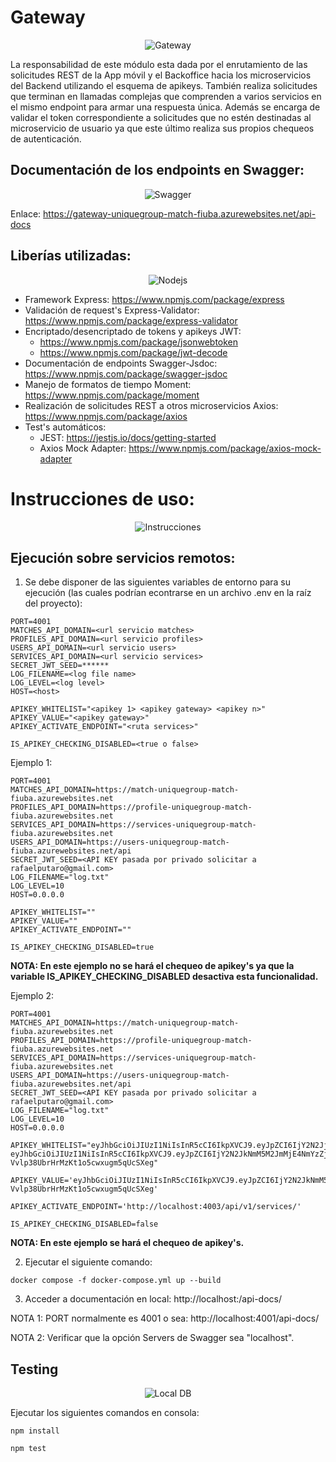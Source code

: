 # Gateway

<center><image src="https://adictosaltrabajo.com/wp-content/uploads/2020/05/client-mssc-with-gateway-1.png" alt="Gateway"></center>

La responsabilidad de este módulo esta dada por el enrutamiento de las solicitudes REST de la App móvil y el Backoffice hacia los microservicios del Backend utilizando el esquema de apikeys. También realiza solicitudes que terminan en llamadas complejas que comprenden a varios servicios en el mismo endpoint para armar una respuesta única. Además se encarga de validar el token correspondiente a solicitudes que no estén destinadas al microservicio de usuario ya que este último realiza sus propios chequeos de autenticación.

## Documentación de los endpoints en Swagger:

<center><image src="https://encrypted-tbn0.gstatic.com/images?q=tbn:ANd9GcS_9WelGnPrPva68rnqGLSPDnb-wNIAgv7ziQ&s" alt="Swagger"></center>


Enlace: https://gateway-uniquegroup-match-fiuba.azurewebsites.net/api-docs

## Liberías utilizadas:
<center><image src="https://encrypted-tbn0.gstatic.com/images?q=tbn:ANd9GcRSJscx615heuSsv1tw02aEq7gBPkLohEBuxw&s" alt="Nodejs"></center>

* Framework Express: https://www.npmjs.com/package/express
* Validación de request's Express-Validator: https://www.npmjs.com/package/express-validator 
* Encriptado/desencriptado de tokens y apikeys JWT: 
    * https://www.npmjs.com/package/jsonwebtoken
    * https://www.npmjs.com/package/jwt-decode
* Documentación de endpoints Swagger-Jsdoc: https://www.npmjs.com/package/swagger-jsdoc
* Manejo de formatos de tiempo Moment: https://www.npmjs.com/package/moment
* Realización de solicitudes REST a otros microservicios Axios: https://www.npmjs.com/package/axios
* Test's automáticos:
    * JEST: https://jestjs.io/docs/getting-started
    * Axios Mock Adapter: https://www.npmjs.com/package/axios-mock-adapter

# Instrucciones de uso:

<center><image src="https://miro.medium.com/v2/resize:fit:512/1*Bue3__BaT0wSxwB0zTh-gw.png" alt="Instrucciones"></center>

## Ejecución sobre servicios remotos:

1) Se debe disponer de las siguientes variables de entorno para su ejecución (las cuales podrían
econtrarse en un archivo .env en la raíz del proyecto):

```
PORT=4001
MATCHES_API_DOMAIN=<url servicio matches>
PROFILES_API_DOMAIN=<url servicio profiles>
USERS_API_DOMAIN=<url servicio users>
SERVICES_API_DOMAIN=<url servicio services>
SECRET_JWT_SEED=******
LOG_FILENAME=<log file name>
LOG_LEVEL=<log level>
HOST=<host>

APIKEY_WHITELIST="<apikey 1> <apikey gateway> <apikey n>"
APIKEY_VALUE="<apikey gateway>"
APIKEY_ACTIVATE_ENDPOINT="<ruta services>"

IS_APIKEY_CHECKING_DISABLED=<true o false>
```
Ejemplo 1:

```
PORT=4001
MATCHES_API_DOMAIN=https://match-uniquegroup-match-fiuba.azurewebsites.net
PROFILES_API_DOMAIN=https://profile-uniquegroup-match-fiuba.azurewebsites.net
SERVICES_API_DOMAIN=https://services-uniquegroup-match-fiuba.azurewebsites.net
USERS_API_DOMAIN=https://users-uniquegroup-match-fiuba.azurewebsites.net/api
SECRET_JWT_SEED=<API KEY pasada por privado solicitar a rafaelputaro@gmail.com>
LOG_FILENAME="log.txt"
LOG_LEVEL=10
HOST=0.0.0.0

APIKEY_WHITELIST=""
APIKEY_VALUE=""
APIKEY_ACTIVATE_ENDPOINT=""

IS_APIKEY_CHECKING_DISABLED=true
```
**NOTA: En este ejemplo no se hará el chequeo de apikey's ya que la variable IS_APIKEY_CHECKING_DISABLED desactiva esta funcionalidad.**

Ejemplo 2:

```
PORT=4001
MATCHES_API_DOMAIN=https://match-uniquegroup-match-fiuba.azurewebsites.net
PROFILES_API_DOMAIN=https://profile-uniquegroup-match-fiuba.azurewebsites.net
SERVICES_API_DOMAIN=https://services-uniquegroup-match-fiuba.azurewebsites.net
USERS_API_DOMAIN=https://users-uniquegroup-match-fiuba.azurewebsites.net/api
SECRET_JWT_SEED=<API KEY pasada por privado solicitar a rafaelputaro@gmail.com>
LOG_FILENAME="log.txt"
LOG_LEVEL=10
HOST=0.0.0.0

APIKEY_WHITELIST="eyJhbGciOiJIUzI1NiIsInR5cCI6IkpXVCJ9.eyJpZCI6IjY2N2JjZTAyMmZmM2EyNGVhMmZlYzczMiIsImJhc2VVcmwiOiJodHRwOi8vbG9jYWxob3N0OjQwMDMiLCJ0eXBlIjoic2VydmljZSIsImV4cCI6MTcxOTM5MzI5OH0.jekCLZWfl1dhFiwFddHj1k3D38u2mtcQ_AXbSKwHcQQ eyJhbGciOiJIUzI1NiIsInR5cCI6IkpXVCJ9.eyJpZCI6IjY2N2JkNmM5M2JmMjE4NmYzZjg2ZDg4OSIsImJhc2VVcmwiOiJodHRwOi8vbG9jYWxob3N0OjQwMDAiLCJ0eXBlIjoidXNlciIsImV4cCI6MTcyNzE2Nzk0NX0.iFoGnJmUUU-Vvlp38UbrHrMzKt1o5cwxugm5qUcSXeg"

APIKEY_VALUE='eyJhbGciOiJIUzI1NiIsInR5cCI6IkpXVCJ9.eyJpZCI6IjY2N2JkNmM5M2JmMjE4NmYzZjg2ZDg4OSIsImJhc2VVcmwiOiJodHRwOi8vbG9jYWxob3N0OjQwMDAiLCJ0eXBlIjoidXNlciIsImV4cCI6MTcyNzE2Nzk0NX0.iFoGnJmUUU-Vvlp38UbrHrMzKt1o5cwxugm5qUcSXeg'

APIKEY_ACTIVATE_ENDPOINT='http://localhost:4003/api/v1/services/'

IS_APIKEY_CHECKING_DISABLED=false
```
**NOTA: En este ejemplo se hará el chequeo de apikey's.**

2) Ejecutar el siguiente comando:

```
docker compose -f docker-compose.yml up --build
```

3) Acceder a documentación en local: http://localhost:<PORT>/api-docs/

NOTA 1: PORT normalmente es 4001 o sea: http://localhost:4001/api-docs/

NOTA 2: Verificar que la opción Servers de Swagger sea "localhost".

## Testing
<center><image src="https://cdn-icons-png.flaticon.com/256/1581/1581882.png" alt="Local DB"></center>



Ejecutar los siguientes comandos en consola:

```
npm install

npm test

```